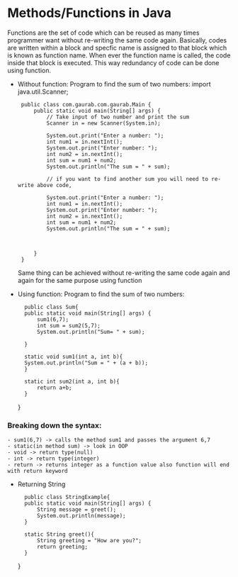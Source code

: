 # Methods/Functions in Java

 Functions are the set of code which can be reused as many times programmer want without re-writing the same code again. Basically, codes are written within a block and specfic name is assigned to that block which is known as function name. When ever the function name is called, the code inside that block is executed. This way redundancy of code can be done using function.

 - Without function: Program to find the sum of two numbers: 
        import java.util.Scanner;

        public class com.gaurab.com.gaurab.Main {
            public static void main(String[] args) {
                // Take input of two number and print the sum
                Scanner in = new Scanner(System.in);

                System.out.print("Enter a number: ");
                int num1 = in.nextInt();
                System.out.print("Enter number: ");
                int num2 = in.nextInt();
                int sum = num1 + num2;
                System.out.println("The sum = " + sum);

                // if you want to find another sum you will need to re-write above code,

                System.out.print("Enter a number: ");
                int num1 = in.nextInt();
                System.out.print("Enter number: ");
                int num2 = in.nextInt();
                int sum = num1 + num2;
                System.out.println("The sum = " + sum);



            }
        }

    Same thing can be achieved without re-writing the same code again and again for the same purpose using function

- Using function: Program to find the sum of two numbers:

        public class Sum{
        public static void main(String[] args) {
            sum1(6,7);
            int sum = sum2(5,7);
            System.out.println("Sum= " + sum);

        }

        static void sum1(int a, int b){
        System.out.println("Sum = " + (a + b));
        }

        static int sum2(int a, int b){
            return a+b;
        }

    }

### Breaking down the syntax: 

    - sum1(6,7) -> calls the method sum1 and passes the argument 6,7
    - static(in method sum) -> look in OOP
    - void -> return type(null)
    - int -> return type(integer)
    - return -> returns integer as a function value also function will end with return keyword

- Returning String 

        public class StringExample{
        public static void main(String[] args) {
            String message = greet();
            System.out.println(message);
        }

        static String greet(){
            String greeting = "How are you?";
            return greeting;
        }
    }

